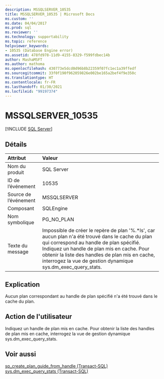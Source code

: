 ```yaml
---
description: MSSQLSERVER_10535
title: MSSQLSERVER_10535 | Microsoft Docs
ms.custom: ''
ms.date: 04/04/2017
ms.prod: sql
ms.reviewer: ''
ms.technology: supportability
ms.topic: reference
helpviewer_keywords:
- 10535 (Database Engine error)
ms.assetid: 478fd978-11d9-4155-8329-f599fdbec14b
author: MashaMSFT
ms.author: mathoma
ms.openlocfilehash: 430773e5dcd0d96b8b22359f07fc1ec1a39ffedf
ms.sourcegitcommit: 33f0f190f962059826e002be165a2bef4f9e350c
ms.translationtype: HT
ms.contentlocale: fr-FR
ms.lasthandoff: 01/30/2021
ms.locfileid: "99197374"
---
```

# <a name="mssqlserver_10535"></a>MSSQLSERVER_10535
 [!INCLUDE [SQL Server](../../includes/applies-to-version/sqlserver.md)]
  
## <a name="details"></a>Détails  
  
| Attribut | Valeur |  
| :-------- | :---- |  
|Nom du produit|SQL Server|  
|ID de l’événement|10535|  
|Source de l’événement|MSSQLSERVER|  
|Composant|SQLEngine|  
|Nom symbolique|PG_NO_PLAN|  
|Texte du message|Impossible de créer le repère de plan '%.*ls', car aucun plan n'a été trouvé dans le cache du plan qui correspond au handle de plan spécifié. Indiquez un handle de plan mis en cache. Pour obtenir la liste des handles de plan mis en cache, interrogez la vue de gestion dynamique sys.dm_exec_query_stats.|  
  
## <a name="explanation"></a>Explication  
Aucun plan correspondant au handle de plan spécifié n'a été trouvé dans le cache du plan.  
  
## <a name="user-action"></a>Action de l'utilisateur  
Indiquez un handle de plan mis en cache. Pour obtenir la liste des handles de plan mis en cache, interrogez la vue de gestion dynamique sys.dm_exec_query_stats.  
  
## <a name="see-also"></a>Voir aussi  
[sp_create_plan_guide_from_handle &#40;Transact-SQL&#41;](~/relational-databases/system-stored-procedures/sp-create-plan-guide-from-handle-transact-sql.md)  
[sys.dm_exec_query_stats &#40;Transact-SQL&#41;](~/relational-databases/system-dynamic-management-views/sys-dm-exec-query-stats-transact-sql.md)  
  
